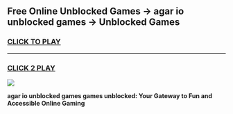 
## Free Online Unblocked Games → agar io unblocked games → Unblocked Games
<h3>
<a href="https://premium.freeplayer.one?title=agar_io_unblocked_games&ref=21F">CLICK TO PLAY</a></h3>
<hr>

<h3>
<a href="https://premium.freeplayer.one?title=agar_io_unblocked_games&ref=21F">CLICK 2 PLAY</a>
  
</h3>

<a href="https://premium.freeplayer.one?title=agar_io_unblocked_games&ref=21F/"><img src="https://clearcache.store/games.png"></a>


**agar io unblocked games games unblocked: Your Gateway to Fun and Accessible Online Gaming**
